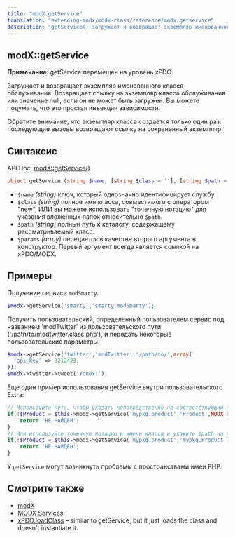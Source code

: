```yaml
---
title: "modX.getService"
translation: "extending-modx/modx-class/reference/modx.getservice"
description: "getService() загружает и возвращает экземпляр именованного класса обслуживания"
---
```


## modX::getService

**Примечание**: getService перемещен на уровень xPDO 

Загружает и возвращает экземпляр именованного класса обслуживания. Возвращает ссылку на экземпляр класса обслуживания или значение null, если он не может быть загружен. Вы можете подумать, что это простая инъекция зависимости.

Обратите внимание, что экземпляр класса создается только один раз: последующие вызовы возвращают ссылку на сохраненный экземпляр.

## Синтаксис

API Doc: [modX::getService()](http://api.modx.com/revolution/2.2/db_core_model_modx_modx.class.html#%5CmodX::getService())

``` php
object getService (string $name, [string $class = ''], [string $path = ''], [array $params = array ()])
```

- `$name` _(string)_ ключ, который однозначно идентифицирует службу.
- `$class` _(string)_ полное имя класса, совместимого с оператором "new", ИЛИ вы можете использовать "точечную нотацию" для указания вложенных папок относительно `$path`.
- `$path` _(string)_ полный путь к каталогу, содержащему рассматриваемый класс.
- `$params` _(array)_ передается в качестве второго аргумента в конструктор. Первый аргумент всегда является ссылкой на xPDO/MODX.

## Примеры

Получение сервиса `modSmarty`.

``` php
$modx->getService('smarty','smarty.modSmarty');
```

Получить пользовательский, определенный пользователем сервис под названием 'modTwitter' из пользовательского пути ('/path/to/modtwitter.class.php'), и передать некоторые пользовательские параметры.

``` php
$modx->getService('twitter','modTwitter','/path/to/',array(
  'api_key' => 3212423,
));
$modx->twitter->tweet('Успех!');
```

Еще один пример использования getService внутри пользовательского Extra:

``` php
// Используйте путь, чтобы указать непосредственно на соответствующий вложенный каталог:
if(!$Product = $this->modx->getService('mypkg.product','Product',MODX_CORE_PATH.'components/mypkg/model/mypkg/')) {
    return 'НЕ НАЙДЕН';
}
// Или используйте точечную нотацию в имени класса и укажите $path на каталог модели:
if(!$Product = $this->modx->getService('mypkg.product','mypkg.Product',MODX_CORE_PATH.'components/mypkg/model/')) {
    return 'НЕ НАЙДЕН';
}
```

У `getService` могут возникнуть проблемы с пространствами имен PHP.

## Смотрите также

- [modX](extending-modx/core-model/modx "modX")
- [MODX Services](extending-modx/services "MODX Services")
- [xPDO.loadClass](extending-modx/xpdo/class-reference/xpdo/xpdo.loadclass "xPDO.loadClass") – similar to getService, but it just loads the class and doesn't instantiate it.

